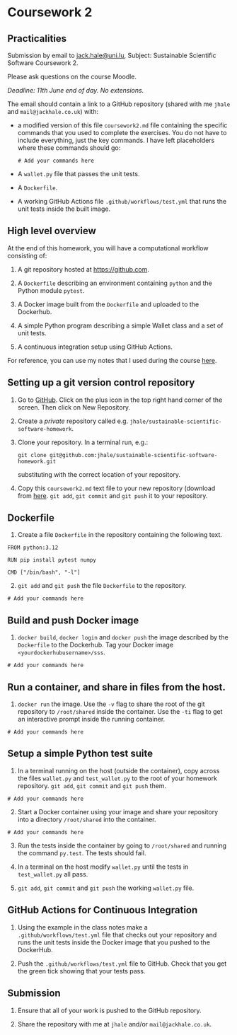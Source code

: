 # Coursework 2

## Practicalities

Submission by email to [jack.hale@uni.lu](mailto:jack.hale@uni.lu), Subject:
Sustainable Scientific Software Coursework 2.

Please ask questions on the course Moodle.

*Deadline: 11th June end of day. No extensions.*

The email should contain a link to a GitHub repository (shared with me `jhale`
and `mail@jackhale.co.uk`) with:

* a modified version of this file `coursework2.md` file containing the specific
  commands that you used to complete the exercises. You do not have to include
  everything, just the key commands. I have left placeholders where these
  commands should go:

    ```
    # Add your commands here
    ```
* A `wallet.py` file that passes the unit tests.
* A `Dockerfile`.
* A working GitHub Actions file `.github/workflows/test.yml` that runs the unit
  tests inside the built image.

## High level overview

At the end of this homework, you will have a computational workflow consisting
of:

1. A git repository hosted at https://github.com.

1. A `Dockerfile` describing an environment containing `python` and the Python module
   `pytest`.

2. A Docker image built from the `Dockerfile` and uploaded to the Dockerhub.

3. A simple Python program describing a simple Wallet class and a set of unit tests.

4. A continuous integration setup using GitHub Actions.

For reference, you can use my notes that I used during the course
[here](../../notes/README_instructor.md). 

## Setting up a git version control repository

1. Go to [GitHub](https://github.com). Click on the plus icon in the top right
   hand corner of the screen. Then click on New Repository.

2. Create a *private* repository called e.g.
   `jhale/sustainable-scientific-software-homework`.

3. Clone your repository. In a terminal run, e.g.:

       git clone git@github.com:jhale/sustainable-scientific-software-homework.git

   substituting with the correct location of your repository.

4. Copy this `coursework2.md` text file to your new repository (download from
   [here](https://raw.githubusercontent.com/jhale/sustainable-scientific-software/main/courseworks/coursework2/coursework2.md).
   `git add`, `git commit` and `git push` it to your repository.

## Dockerfile

1. Create a file `Dockerfile` in the repository containing the following text.

```
FROM python:3.12

RUN pip install pytest numpy

CMD ["/bin/bash", "-l"]
```

2. `git add` and `git push` the file `Dockerfile` to the repository.

```
# Add your commands here
```

## Build and push Docker image

1. `docker build`, `docker login` and `docker push` the image described by the
   `Dockerfile` to the Dockerhub. Tag your Docker image
   `<yourdockerhubusername>/sss`.

```
# Add your commands here
```

## Run a container, and share in files from the host.

1. `docker run` the image. Use the `-v` flag to share the root of the git
   repository to `/root/shared` inside the container. Use the `-ti` flag to get
   an interactive prompt inside the running container.

```
# Add your commands here
```

## Setup a simple Python test suite

1. In a terminal running on the host (outside the container), copy across the
   files ``wallet.py`` and
   ``test_wallet.py`` to the root of your homework
   repository.  ``git add``, ``git commit`` and ``git push`` them.

```
# Add your commands here
```

2. Start a Docker container using your image and share your repository into a
   directory `/root/shared` into the container.

```
# Add your commands here
```
3. Run the tests inside the container by going to `/root/shared` and running the
   command `py.test`. The tests should fail.

3. In a terminal on the host modify ``wallet.py`` until the tests in
   ``test_wallet.py`` all pass.

4. ``git add``, ``git commit`` and ``git push`` the working ``wallet.py`` file.

## GitHub Actions for Continuous Integration

1. Using the example in the class notes make a `.github/workflows/test.yml`
   file that checks out your repository and runs the unit tests inside the
   Docker image that you pushed to the DockerHub.

3. Push the `.github/workflows/test.yml` file to GitHub. Check that you get the
   green tick showing that your tests pass.

## Submission

1. Ensure that all of your work is pushed to the GitHub repository.

2. Share the repository with me at `jhale` and/or `mail@jackhale.co.uk`.
